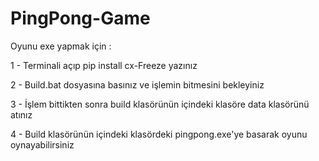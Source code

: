 # PingPong-Game

Oyunu exe yapmak için :

1 - Terminali açıp pip install cx-Freeze yazınız

2 - Build.bat dosyasına basınız ve işlemin bitmesini bekleyiniz

3 - İşlem bittikten sonra build klasörünün içindeki klasöre data klasörünü atınız

4 - Build klasörünün içindeki klasördeki pingpong.exe'ye basarak oyunu oynayabilirsiniz

